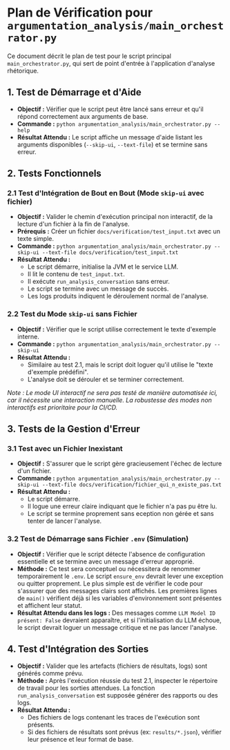 # Plan de Vérification pour `argumentation_analysis/main_orchestrator.py`

Ce document décrit le plan de test pour le script principal `main_orchestrator.py`, qui sert de point d'entrée à l'application d'analyse rhétorique.

## 1. Test de Démarrage et d'Aide

- **Objectif :** Vérifier que le script peut être lancé sans erreur et qu'il répond correctement aux arguments de base.
- **Commande :** `python argumentation_analysis/main_orchestrator.py --help`
- **Résultat Attendu :** Le script affiche un message d'aide listant les arguments disponibles (`--skip-ui`, `--text-file`) et se termine sans erreur.

## 2. Tests Fonctionnels

### 2.1 Test d'Intégration de Bout en Bout (Mode `skip-ui` avec fichier)

- **Objectif :** Valider le chemin d'exécution principal non interactif, de la lecture d'un fichier à la fin de l'analyse.
- **Prérequis :** Créer un fichier `docs/verification/test_input.txt` avec un texte simple.
- **Commande :** `python argumentation_analysis/main_orchestrator.py --skip-ui --text-file docs/verification/test_input.txt`
- **Résultat Attendu :**
    - Le script démarre, initialise la JVM et le service LLM.
    - Il lit le contenu de `test_input.txt`.
    - Il exécute `run_analysis_conversation` sans erreur.
    - Le script se termine avec un message de succès.
    - Les logs produits indiquent le déroulement normal de l'analyse.

### 2.2 Test du Mode `skip-ui` sans Fichier

- **Objectif :** Vérifier que le script utilise correctement le texte d'exemple interne.
- **Commande :** `python argumentation_analysis/main_orchestrator.py --skip-ui`
- **Résultat Attendu :**
    - Similaire au test 2.1, mais le script doit loguer qu'il utilise le "texte d'exemple prédéfini".
    - L'analyse doit se dérouler et se terminer correctement.

*Note : Le mode UI interactif ne sera pas testé de manière automatisée ici, car il nécessite une interaction manuelle. La robustesse des modes non interactifs est prioritaire pour la CI/CD.*

## 3. Tests de la Gestion d'Erreur

### 3.1 Test avec un Fichier Inexistant

- **Objectif :** S'assurer que le script gère gracieusement l'échec de lecture d'un fichier.
- **Commande :** `python argumentation_analysis/main_orchestrator.py --skip-ui --text-file docs/verification/fichier_qui_n_existe_pas.txt`
- **Résultat Attendu :**
    - Le script démarre.
    - Il logue une erreur claire indiquant que le fichier n'a pas pu être lu.
    - Le script se termine proprement sans eception non gérée et sans tenter de lancer l'analyse.

### 3.2 Test de Démarrage sans Fichier `.env` (Simulation)

- **Objectif :** Vérifier que le script détecte l'absence de configuration essentielle et se termine avec un message d'erreur approprié.
- **Méthode :** Ce test sera conceptuel ou nécessitera de renommer temporairement le `.env`. Le script `ensure_env` devrait lever une exception ou quitter proprement. Le plus simple est de vérifier le code pour s'assurer que des messages clairs sont affichés. Les premières lignes de `main()` vérifient déjà si les variables d'environnement sont présentes et affichent leur statut.
- **Résultat Attendu dans les logs :** Des messages comme `LLM Model ID présent: False` devraient apparaître, et si l'initialisation du LLM échoue, le script devrait loguer un message critique et ne pas lancer l'analyse.

## 4. Test d'Intégration des Sorties

- **Objectif :** Valider que les artefacts (fichiers de résultats, logs) sont générés comme prévu.
- **Méthode :** Après l'exécution réussie du test 2.1, inspecter le répertoire de travail pour les sorties attendues. La fonction `run_analysis_conversation` est supposée générer des rapports ou des logs.
- **Résultat Attendu :**
    - Des fichiers de logs contenant les traces de l'exécution sont présents.
    - Si des fichiers de résultats sont prévus (ex: `results/*.json`), vérifier leur présence et leur format de base.